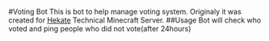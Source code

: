 #Voting Bot
This is bot to help manage voting system. Originaly it was created for [Hekate](https://discord.gg/sfCkZDA) Technical Minecraft Server.
##Usage
Bot will check who voted and ping people who did not vote(after 24hours)